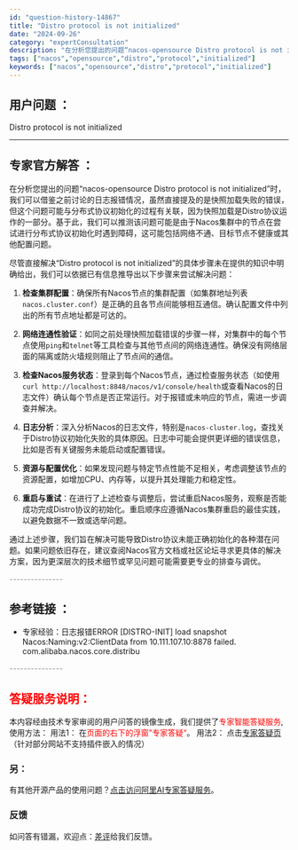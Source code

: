 ```yaml
---
id: "question-history-14867"
title: "Distro protocol is not initialized"
date: "2024-09-26"
category: "expertConsultation"
description: "在分析您提出的问题“nacos-opensource Distro protocol is not initialized”时，我们可以借鉴之前讨论的日志报错情况，虽然直接提及的是快照加载失败的错误，但这个问题可能与分布式协议初始化的过程有关联，因为快照加载是Distro协议运作的一部分。基于此，我"
tags: ["nacos","opensource","distro","protocol","initialized"]
keywords: ["nacos","opensource","distro","protocol","initialized"]
---
```


## 用户问题 ： 
 Distro protocol is not initialized  

---------------
## 专家官方解答 ：

在分析您提出的问题“nacos-opensource Distro protocol is not initialized”时，我们可以借鉴之前讨论的日志报错情况，虽然直接提及的是快照加载失败的错误，但这个问题可能与分布式协议初始化的过程有关联，因为快照加载是Distro协议运作的一部分。基于此，我们可以推测该问题可能是由于Nacos集群中的节点在尝试进行分布式协议初始化时遇到障碍，这可能包括网络不通、目标节点不健康或其他配置问题。

尽管直接解决“Distro protocol is not initialized”的具体步骤未在提供的知识中明确给出，我们可以依据已有信息推导出以下步骤来尝试解决问题：

1. **检查集群配置**：确保所有Nacos节点的集群配置（如集群地址列表`nacos.cluster.conf`）是正确的且各节点间能够相互通信。确认配置文件中列出的所有节点地址都是可达的。

2. **网络连通性验证**：如同之前处理快照加载错误的步骤一样，对集群中的每个节点使用`ping`和`telnet`等工具检查与其他节点间的网络连通性。确保没有网络层面的隔离或防火墙规则阻止了节点间的通信。

3. **检查Nacos服务状态**：登录到每个Nacos节点，通过检查服务状态（如使用`curl http://localhost:8848/nacos/v1/console/health`或查看Nacos的日志文件）确认每个节点是否正常运行。对于报错或未响应的节点，需进一步调查并解决。

4. **日志分析**：深入分析Nacos的日志文件，特别是`nacos-cluster.log`，查找关于Distro协议初始化失败的具体原因。日志中可能会提供更详细的错误信息，比如是否有关键服务未能启动或配置错误。

5. **资源与配置优化**：如果发现问题与特定节点性能不足相关，考虑调整该节点的资源配置，如增加CPU、内存等，以提升其处理能力和稳定性。

6. **重启与重试**：在进行了上述检查与调整后，尝试重启Nacos服务，观察是否能成功完成Distro协议的初始化。重启顺序应遵循Nacos集群重启的最佳实践，以避免数据不一致或选举问题。

通过上述步骤，我们旨在解决可能导致Distro协议未能正确初始化的各种潜在问题。如果问题依旧存在，建议查阅Nacos官方文档或社区论坛寻求更具体的解决方案，因为更深层次的技术细节或罕见问题可能需要更专业的排查与调优。


<font color="#949494">---------------</font> 


## 参考链接 ：

* 专家经验：日志报错ERROR [DISTRO-INIT] load snapshot Nacos:Naming:v2:ClientData from 10.111.107.10:8878 failed. com.alibaba.nacos.core.distribu 


 <font color="#949494">---------------</font> 
 


## <font color="#FF0000">答疑服务说明：</font> 

本内容经由技术专家审阅的用户问答的镜像生成，我们提供了<font color="#FF0000">专家智能答疑服务</font>,使用方法：
用法1： 在<font color="#FF0000">页面的右下的浮窗”专家答疑“</font>。
用法2： 点击[专家答疑页](https://answer.opensource.alibaba.com/docs/intro)（针对部分网站不支持插件嵌入的情况）
### 另：


有其他开源产品的使用问题？[点击访问阿里AI专家答疑服务](https://answer.opensource.alibaba.com/docs/intro)。
### 反馈
如问答有错漏，欢迎点：[差评](https://ai.nacos.io/user/feedbackByEnhancerGradePOJOID?enhancerGradePOJOId=14892)给我们反馈。
